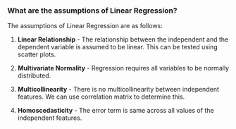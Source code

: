 ### What are the assumptions of Linear Regression?

The assumptions of Linear Regression are as follows:
1. **Linear Relationship** - The relationship between the independent and the dependent variable is assumed to be linear. This can be tested using scatter plots.

2. **Multivariate Normality** - Regression requires all variables to be normally distributed.

3. **Multicollinearity** - There is no multicollinearity between independent features. We can use correlation matrix to determine this.

4. **Homoscedasticity** - The error term is same across all values of the independent features. 